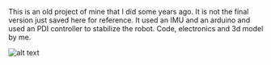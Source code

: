 This is an old project of mine that I did some years ago. It is not the final version just saved here for reference. It used an IMU and an arduino and used an PDI controller to stabilize the robot. Code, electronics and 3d model by me.

![alt text](IMG_20220402_180910.jpg)